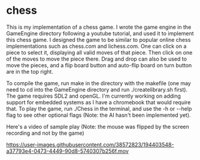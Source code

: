 # chess

This is my implementation of a chess game.
I wrote the game engine in the GameEngine directory following a youtube tutorial, and used it to implement this chess game.
I designed the game to be similar to popular online chess implementations such as chess.com and lichess.com. One can click
on a piece to select it, displaying all valid moves of that piece. Then click on one of the moves to move the piece there.
Drag and drop can also be used to move the pieces, and a flip board button and auto-flip board on turn button are in the 
top right. 

To compile the game, run make in the directory with the makefile (one may need to cd into the GameEngine directory and run
./createlibrary.sh first). The  game requires SDL2 and openGL. I'm currently working on adding support for embedded systems
as I have a chromebook that would require that. To play the game, run ./Chess in the terminal, and use the -h or --help 
flag to see other optional flags (Note: the AI hasn't been implemented yet).

Here's a video of sample play (Note: the mouse was flipped by the screen recording and not by the game)

https://user-images.githubusercontent.com/38572823/194403548-a37793e4-0473-4449-90d8-5740307b256f.mov

